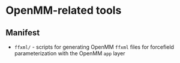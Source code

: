 # OpenMM-related tools

## Manifest
* `ffxml/` - scripts for generating OpenMM `ffxml` files for forcefield parameterization with the OpenMM `app` layer
